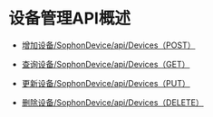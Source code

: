 # 设备管理API概述

- [增加设备/SophonDevice/api/Devices（POST）](1-zeng-jia-she-bei-SophonDeviceapiDevices（POST）.md)

- [查询设备/SophonDevice/api/Devices（GET）](2-cha-xun-she-bei-SophonDeviceapiDevices（GET）.md)

- [更新设备/SophonDevice/api/Devices（PUT）](3-geng-xin-she-bei-SophonDeviceapiDevices（PUT）.md)

- [删除设备/SophonDevice/api/Devices（DELETE）](4-shan-chu-she-bei-SophonDeviceapiDevices（DELETE）.md)

